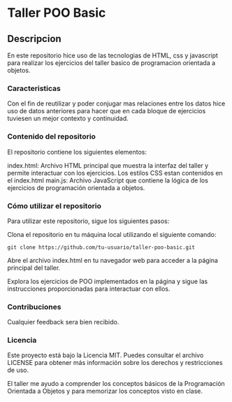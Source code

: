 # Taller POO Basic

## Descripcion
En este repositorio hice uso de las tecnologias de HTML, css y javascript para realizar los ejercicios del taller basico de programacion orientada a objetos.

### Caracteristicas
Con el fin de reutilizar y poder conjugar mas relaciones entre los datos hice uso de datos anteriores para hacer que en cada bloque de ejercicios tuviesen un mejor contexto y continuidad.

### Contenido del repositorio
El repositorio contiene los siguientes elementos:

index.html: Archivo HTML principal que muestra la interfaz del taller y permite interactuar con los ejercicios. Los estilos CSS estan contenidos en el index.html
main.js: Archivo JavaScript que contiene la lógica de los ejercicios de programación orientada a objetos.

### Cómo utilizar el repositorio
Para utilizar este repositorio, sigue los siguientes pasos:

Clona el repositorio en tu máquina local utilizando el siguiente comando:

`git clone https://github.com/tu-usuario/taller-poo-basic.git`

Abre el archivo index.html en tu navegador web para acceder a la página principal del taller.

Explora los ejercicios de POO implementados en la página y sigue las instrucciones proporcionadas para interactuar con ellos.

### Contribuciones
Cualquier feedback sera bien recibido.

### Licencia
Este proyecto está bajo la Licencia MIT. Puedes consultar el archivo LICENSE para obtener más información sobre los derechos y restricciones de uso.

El taller me ayudo a comprender los conceptos básicos de la Programación Orientada a Objetos y para memorizar los conceptos visto en clase.

